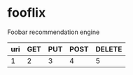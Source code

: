 # fooflix
Foobar recommendation engine

uri | GET | PUT | POST | DELETE
--- | --- | --- | --- | ---
1 | 2 | 3 | 4 | 5
